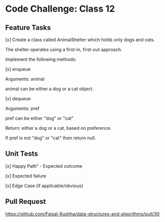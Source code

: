 # Code Challenge: Class 12

## Feature Tasks

[x] Create a class called AnimalShelter which holds only dogs and cats.

The shelter operates using a first-in, first-out approach.

Implement the following methods:

[x] enqueue

Arguments: animal

animal can be either a dog or a cat object.

[x] dequeue

Arguments: pref

pref can be either "dog" or "cat"

Return: either a dog or a cat, based on preference.

If pref is not "dog" or "cat" then return null.

## Unit Tests

[x] Happy Path” - Expected outcome

[x] Expected failure

[x] Edge Case (if applicable/obvious)

## Pull Request

https://github.com/Faisal-Kushha/data-structures-and-algorithms/pull/30

